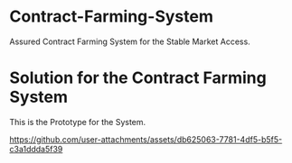 # Contract-Farming-System
Assured Contract Farming System for the Stable Market Access.
# Solution for the Contract Farming System
This is the Prototype for the System.

https://github.com/user-attachments/assets/db625063-7781-4df5-b5f5-c3a1ddda5f39


